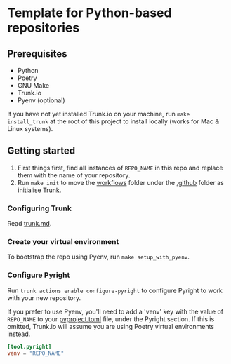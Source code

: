 # Template for Python-based repositories

## Prerequisites

- Python
- Poetry
- GNU Make
- Trunk.io
- Pyenv (optional)

If you have not yet installed Trunk.io on your machine, run `make install_trunk`
at the root of this project to install locally (works for Mac & Linux systems).

## Getting started

1. First things first, find all instances of `REPO_NAME` in this repo and
   replace them with the name of your repository.
2. Run `make init` to move the [workflows](./workflows) folder under the
   [.github](./.github/workflows) folder as initialise Trunk.

### Configuring Trunk

Read [trunk.md](./docs/trunk.md).

### Create your virtual environment

To bootstrap the repo using Pyenv, run `make setup_with_pyenv`.

### Configure Pyright

Run `trunk actions enable configure-pyright` to configure Pyright to work with
your new repository.

If you prefer to use Pyenv, you'll need to add a 'venv' key with the value of
`REPO_NAME` to your [pyproject.toml](pyproject.toml) file, under the Pyright
section. If this is omitted, Trunk.io will assume you are using Poetry virtual
environments instead.

```toml
[tool.pyright]
venv = "REPO_NAME"
```
